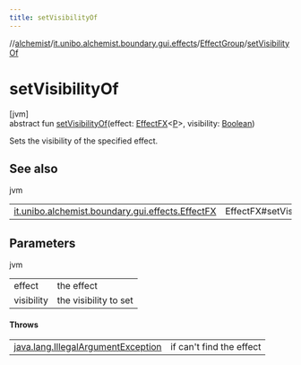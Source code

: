 ```yaml
---
title: setVisibilityOf
---
```

//[alchemist](../../../index.html)/[it.unibo.alchemist.boundary.gui.effects](../index.html)/[EffectGroup](index.html)/[setVisibilityOf](set-visibility-of.html)



# setVisibilityOf



[jvm]\
abstract fun [setVisibilityOf](set-visibility-of.html)(effect: [EffectFX](../-effect-f-x/index.html)<[P](../../it.unibo.alchemist.boundary.gui.effects.json/-effect-serializer/effect-from-file.html)>, visibility: [Boolean](https://kotlinlang.org/api/latest/jvm/stdlib/kotlin/-boolean/index.html))



Sets the visibility of the specified effect.



## See also


jvm

| | |
|---|---|
| [it.unibo.alchemist.boundary.gui.effects.EffectFX](../-effect-f-x/set-visibility.html) | EffectFX#setVisibility(boolean) |



## Parameters


jvm

| | |
|---|---|
| effect | the effect |
| visibility | the visibility to set |



#### Throws


| | |
|---|---|
| [java.lang.IllegalArgumentException](https://docs.oracle.com/javase/8/docs/api/java/lang/IllegalArgumentException.html) | if can't find the effect |



